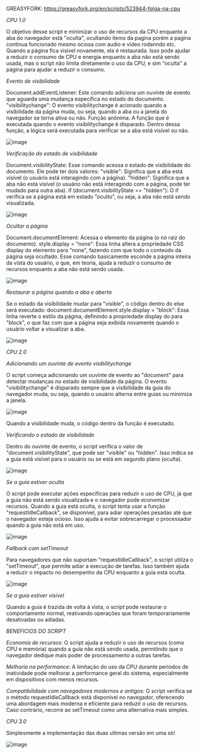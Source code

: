 GREASYFORK: https://greasyfork.org/en/scripts/523944-folga-na-cpu

*CPU 1.0*

O objetivo desse script e minimizar o uso de recursos da CPU enquanto a aba do navegador está "oculta", ocultando items da pagina porém a pagina continua funcionado mesmo ociosa com audio e video rodanndo etc. Quando a página fica visível novamente, ela é restaurada. Isso pode ajudar a reduzir o consumo de CPU e energia enquanto a aba não está sendo usada, mas o script não limita diretamente o uso da CPU, e sim "oculta" a página para ajudar a reduzir o consumo.

*Evento de visibilidade*

Document.addEventListener: Este comando adiciona um ouvinte de evento que aguarda uma mudança específica no estado do documento.
"visibilitychange": O evento visibilitychange é acionado quando a visibilidade da página muda, ou seja, quando a aba ou a janela do navegador se torna ativa ou não.
Função anônima: A função que é executada quando o evento visibilitychange é disparado. Dentro dessa função, a lógica será executada para verificar se a aba está visível ou não.

![image](https://github.com/user-attachments/assets/a6ca70d3-4c88-403e-8106-e440d753e5e4)

*Verificação do estado de visibilidade*

Document.visibilityState: Esse comando acessa o estado de visibilidade do documento. Ele pode ter dois valores:
"visible": Significa que a aba está visível (o usuário está interagindo com a página).
"hidden": Significa que a aba não está visível (o usuário não está interagindo com a página, pode ter mudado para outra aba).
if (document.visibilityState == "hidden"): O if verifica se a página está em estado "oculto", ou seja, a aba não está sendo visualizada.

![image](https://github.com/user-attachments/assets/1b26c2ec-ab32-4daa-b6fe-6de80c6e314f)

*Ocultar a página*

Document.documentElement: Acessa o elemento <html> da página (o nó raiz do documento).
style.display = "none": Essa linha altera a propriedade CSS display do elemento <html> para "none", fazendo com que todo o conteúdo da página seja ocultado. Esse comando basicamente esconde a página inteira da vista do usuário, o que, em teoria, ajuda a reduzir o consumo de recursos enquanto a aba não está sendo usada.

![image](https://github.com/user-attachments/assets/7c9d7bf9-c97d-4e07-9c45-eb3973b21bb8)

*Restaurar a página quando a aba e aberta*

Se o estado da visibilidade mudar para "visible", o código dentro do else será executado:
document.documentElement.style.display = "block": Essa linha reverte o estilo da página, definindo a propriedade display do <html> para "block", o que faz com que a página seja exibida novamente quando o usuário voltar a visualizar a aba.

![image](https://github.com/user-attachments/assets/03f2e386-c872-4f32-a4b6-3ec59aecb5cd)

*CPU 2.0*

*Adicionando um ouvinte de evento visibilitychange*

O script começa adicionando um ouvinte de evento ao "document" para detectar mudanças no estado de visibilidade da página. O evento "visibilitychange" é disparado sempre que a visibilidade da guia do navegador muda, ou seja, quando o usuário alterna entre guias ou minimiza a janela.

![image](https://github.com/user-attachments/assets/16584ea7-d6c6-4214-8f5f-f5519a85e020)

Quando a visibilidade muda, o código dentro da função é executado.

*Verificando o estado de visibilidade*

Dentro do ouvinte de evento, o script verifica o valor de "document.visibilityState", que pode ser "visible" ou "hidden". Isso indica se a guia está visível para o usuário ou se está em segundo plano (oculta).

![image](https://github.com/user-attachments/assets/273ae2e4-a2e6-46c4-9a34-9189afbf040c)

*Se a guia estiver oculta*

O script pode executar ações específicas para reduzir o uso de CPU, já que a guia não está sendo visualizada e o navegador pode economizar recursos. Quando a guia está oculta, o script tenta usar a função "requestIdleCallback", se disponível, para adiar operações pesadas até que o navegador esteja ocioso. Isso ajuda a evitar sobrecarregar o processador quando a guia não está em uso.

![image](https://github.com/user-attachments/assets/f11b7b88-c600-4b64-a925-cda2279087aa)

*Fallback com setTimeout*

Para navegadores que não suportam "requestIdleCallback", o script utiliza o "setTimeout", que permite adiar a execução de tarefas. Isso também ajuda a reduzir o impacto no desempenho da CPU enquanto a guia está oculta.

![image](https://github.com/user-attachments/assets/cfdbe6ab-5568-4d23-888a-d77bc2bf0148)

*Se a guia estiver visível*

Quando a guia é trazida de volta à vista, o script pode restaurar o comportamento normal, reativando operações que foram temporariamente desativadas ou adiadas.

*BENEFICIOS DO SCRIPT*

*Economia de recursos*: 
O script ajuda a reduzir o uso de recursos (como CPU e memória) quando a guia não está sendo usada, permitindo que o navegador dedique mais poder de processamento a outras tarefas.

*Melhoria na performance*: 
A limitação do uso da CPU durante períodos de inatividade pode melhorar a performance geral do sistema, especialmente em dispositivos com menos recursos.

*Compatibilidade com navegadores modernos e antigos*: 
O script verifica se o método requestIdleCallback está disponível no navegador, oferecendo uma abordagem mais moderna e eficiente para reduzir o uso de recursos. Caso contrário, recorre ao setTimeout como uma alternativa mais simples.

*CPU 3.0*

Simplesmente a implementação das duas ultimas versão em uma sò!

![image](https://github.com/user-attachments/assets/63ec0a17-e344-4707-ad48-21e0d0a9fe35)
